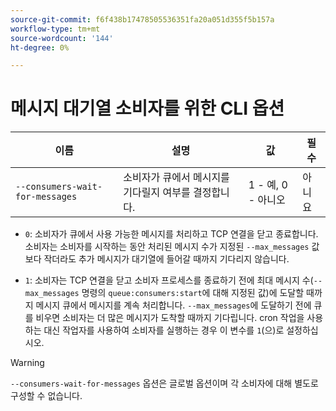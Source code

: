 ```yaml
---
source-git-commit: f6f438b17478505536351fa20a051d355f5b157a
workflow-type: tm+mt
source-wordcount: '144'
ht-degree: 0%

---
```

# 메시지 대기열 소비자를 위한 CLI 옵션

| 이름 | 설명 | 값 | 필수 |
|------|-------------|-------|----------|
| `--consumers-wait-for-messages` | 소비자가 큐에서 메시지를 기다릴지 여부를 결정합니다. | 1 - 예, 0 - 아니오 | 아니요 |

* `0`: 소비자가 큐에서 사용 가능한 메시지를 처리하고 TCP 연결을 닫고 종료합니다. 소비자는 소비자를 시작하는 동안 처리된 메시지 수가 지정된 `--max_messages` 값보다 작더라도 추가 메시지가 대기열에 들어갈 때까지 기다리지 않습니다.

* `1`: 소비자는 TCP 연결을 닫고 소비자 프로세스를 종료하기 전에 최대 메시지 수(`--max_messages` 명령의 `queue:consumers:start`에 대해 지정된 값)에 도달할 때까지 메시지 큐에서 메시지를 계속 처리합니다. `--max_messages`에 도달하기 전에 큐를 비우면 소비자는 더 많은 메시지가 도착할 때까지 기다립니다. cron 작업을 사용하는 대신 작업자를 사용하여 소비자를 실행하는 경우 이 변수를 `1`(으)로 설정하십시오.

>[!WARNING]
>
>`--consumers-wait-for-messages` 옵션은 글로벌 옵션이며 각 소비자에 대해 별도로 구성할 수 없습니다.
